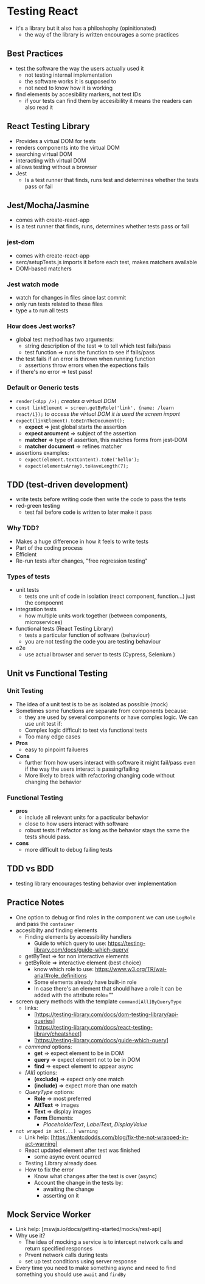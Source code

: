 # Testing React
- it's a library but it also has a philoshophy (opinitionated)
  - the way of the library is written encourages a some practices

## Best Practices
- test the software the way the users actually used it
  - not testing internal implementation
  - the software works it is supposed to
  - not need to know how it is working
- find elements by accesibility markers, not test IDs
  - if your tests can find them by accesibility it means the readers can also read it

## React Testing Library
- Provides a virtual DOM for tests
- renders components into the virtual DOM
- searching virtual DOM
- interacting with virtual DOM
- allows testing without a browser
- Jest
  - Is a test runner that finds, runs test and determines whether the tests pass or fail

## Jest/Mocha/Jasmine
- comes with create-react-app
- is a test runner that finds, runs, determines whether tests pass or fail

### jest-dom
- comes with create-react-app
- serc/setupTests.js imports it before each test, makes matchers available
- DOM-based matchers

### Jest watch mode
- watch for changes in files since last commit
- only run tests related to these files
- type `a` to run all tests

### How does Jest works?
- global test method has two arguments:
  - string description of the test => to tell which test fails/pass
  - test function => runs the function to see if fails/pass
- the test fails if an error is thrown when running function
  - assertions throw errors when the expections fails
- if there's no error => test pass!

### Default or Generic tests
- `render(<App />);` _creates a virtual DOM_
- `const linkElement = screen.getByRole('link', {name: /learn react/i});` _to access the virtual DOM it is used the screen import_
- `expect(linkElement).toBeInTheDocument();`
  - **expect** => jest global starts the assertion
  - **expect arcument** => subject of the assertion
  - **matcher** => type of assertion, this matches forms from jest-DOM
  - **matcher document** => refines matcher
- assertions examples:
  - `expect(element.textContent).toBe('hello');`
  - `expect(elementsArray).toHaveLength(7);`

## TDD (test-driven development)
- write tests before writing code then write the code to pass the tests
- red-green testing
  - test fail before code is written to later make it pass

### Why TDD?
- Makes a huge difference in how it feels to write tests
- Part of the coding process
- Efficient
- Re-run tests after changes, "free regression testing"

### Types of tests
- unit tests
  - tests one unit of code in isolation (react component, function...) just the compoennt
- integration tests
  - how multiple units work together (between components, microservices)
- functional tests (React Testing Library)
  - tests a particular function of software (behaviour)
  - you are not testing the code you are testing behaviour
- e2e
  - use actual browser and server to tests (Cypress, Selenium )

## Unit vs Functional Testing

### Unit Testing
- The idea of a unit test is to be as isolated as possible (mock)
- Sometimes some functions are separate from components because:
  - they are used by several components or have complex logic.
    We can use unit test if:
  - Complex logic difficult to test via functional tests
  - Too many edge cases
- **Pros**
  - easy to pinpoint failueres
- **Cons**
  - further from how users interact with software it might fail/pass even if the way the users interact is passing/failing
  - More likely to break with refactoring changing code without changing the behavior

### Functional Testing
- **pros**
  - include all relevant units for a pacticular behavior
  - close to how users interact with software
  - robust tests if refactor as long as the behavior stays the same the tests should pass.
- **cons**
  - more difficult to debug failing tests

## TDD vs BDD
- testing library encourages testing behavior over implementation

## Practice Notes
- One option to debug or find roles in the component we can use `LogRole` and pass the `container`
- accesibilty and finding elements
  - Finding elements by accessibility handlers
    - Guide to which query to use: https://testing-library.com/docs/guide-which-query/
  - getByText => for non interactive elements
  - getByRole => interactive element (best choice)
    - know which role to use: https://www.w3.org/TR/wai-aria/#role_definitions
    - Some elements already have built-in role
    - In case there's an element that should have a role it can be added with the attribute role=""
- screen query methods with the template `command[All]ByQueryType`
  - links:
    - [https://testing-library.com/docs/dom-testing-library/api-queries]
    - [https://testing-library.com/docs/react-testing-library/cheatsheet]
    - [https://testing-library.com/docs/guide-which-query]
  - _command_ options:
    - **get** => expect element to be in DOM
    - **query** => expect element not to be in DOM
    - **find** => expect element to appear async
  - _[All]_ options:
    - **(exclude)** => expect only one match
    - **(include)** => expect more than one match
  - _QueryType_ options:
    - **Role** => most preferred
    - **AltText** => images
    - **Text** => display images
    - **Form** Elements:
      - _PlaceholderText_, _LabelText_, _DisplayValue_
- `not wraped in act(...) warning`
  - Link help: [https://kentcdodds.com/blog/fix-the-not-wrapped-in-act-warning]
  - React updated element after test was finished
    - some async event ocurred
  - Testing Library already does
  - How to fix the error
    - Know what changes after the test is over (async)
    - Account the change in the tests by:
      - awaiting the change
      - asserting on it

## Mock Service Worker
- Link help: [mswjs.io/docs/getting-started/mocks/rest-api]
- Why use it?
  - The idea of mocking a service is to intercept network calls and return specified responses
  - Prvent network calls during tests
  - set up test conditions using server response
- Every time you need to make something async and need to find something you should use `await` and `findBy`
